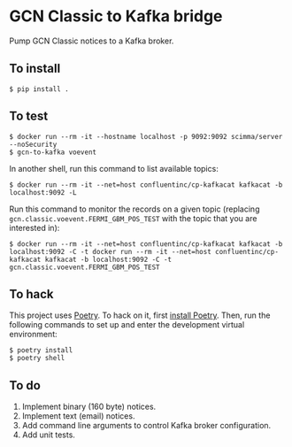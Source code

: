 # GCN Classic to Kafka bridge

Pump GCN Classic notices to a Kafka broker.

## To install

    $ pip install .

## To test

    $ docker run --rm -it --hostname localhost -p 9092:9092 scimma/server --noSecurity
    $ gcn-to-kafka voevent

In another shell, run this command to list available topics:

    $ docker run --rm -it --net=host confluentinc/cp-kafkacat kafkacat -b localhost:9092 -L

Run this command to monitor the records on a given topic (replacing
`gcn.classic.voevent.FERMI_GBM_POS_TEST` with the topic that you are interested
in):

    $ docker run --rm -it --net=host confluentinc/cp-kafkacat kafkacat -b localhost:9092 -C -t docker run --rm -it --net=host confluentinc/cp-kafkacat kafkacat -b localhost:9092 -C -t gcn.classic.voevent.FERMI_GBM_POS_TEST

## To hack

This project uses [Poetry]. To hack on it, first [install Poetry]. Then, run
the following commands to set up and enter the development virtual environment:

    $ poetry install
    $ poetry shell

## To do

1. Implement binary (160 byte) notices.
2. Implement text (email) notices.
3. Add command line arguments to control Kafka broker configuration.
4. Add unit tests.

[Poetry]: https://python-poetry.org/
[install Poetry]: https://python-poetry.org/docs/#installation
